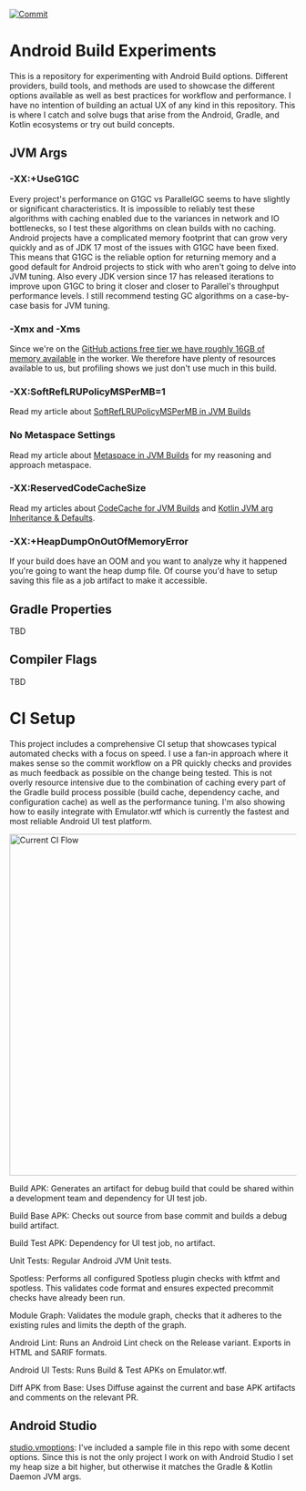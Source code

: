 [![Commit](https://github.com/kaeawc/android-ci/actions/workflows/commit.yml/badge.svg)](https://github.com/kaeawc/android-ci/actions/workflows/commit.yml)

# Android Build Experiments

This is a repository for experimenting with Android Build options. Different providers, build tools, and methods are used to showcase the different options available as well as best practices for workflow and performance. I have no intention of building an actual UX of any kind in this repository. This is where I catch and solve bugs that arise from the Android, Gradle, and Kotlin ecosystems or try out build concepts.

## JVM Args

### -XX:+UseG1GC

Every project's performance on G1GC vs ParallelGC seems to have slightly or significant characteristics. It is impossible to reliably test these algorithms with caching enabled due to the variances in network and IO bottlenecks, so I test these algorithms on clean builds with no caching. Android projects have a complicated memory footprint that can grow very quickly and as of JDK 17 most of the issues with G1GC have been fixed. This means that G1GC is the reliable option for returning memory and a good default for Android projects to stick with who aren't going to delve into JVM tuning. Also every JDK version since 17 has released iterations to improve upon G1GC to bring it closer and closer to Parallel's throughput performance levels. I still recommend testing GC algorithms on a case-by-case basis for JVM tuning.

### -Xmx and -Xms

Since we're on the [GitHub actions free tier we have roughly 16GB of memory available](https://docs.github.com/en/actions/using-github-hosted-runners/using-github-hosted-runners/about-github-hosted-runners#standard-github-hosted-runners-for-public-repositories) in the worker. We therefore have plenty of resources available to us, but profiling shows we just don't use much in this build.

### -XX:SoftRefLRUPolicyMSPerMB=1

Read my article about [SoftRefLRUPolicyMSPerMB in JVM Builds](https://www.jasonpearson.dev/softreflrupolicymspermb-in-jvm-builds/)

### No Metaspace Settings

Read my article about [Metaspace in JVM Builds](https://www.jasonpearson.dev/metaspace-in-jvm-builds/) for my reasoning and approach metaspace.

### -XX:ReservedCodeCacheSize

Read my articles about [CodeCache for JVM Builds](https://www.jasonpearson.dev/codecache-in-jvm-builds/) and [Kotlin JVM arg Inheritance & Defaults](https://www.jasonpearson.dev/kotlin-jvm-args-inheritance-and-defaults/).

### -XX:+HeapDumpOnOutOfMemoryError

If your build does have an OOM and you want to analyze why it happened you're going to want the heap dump file. Of course you'd have to setup saving this file as a job artifact to make it accessible.

## Gradle Properties

TBD

## Compiler Flags

TBD

# CI Setup

This project includes a comprehensive CI setup that showcases typical automated checks with a focus on speed. I use a fan-in approach where it makes sense so the commit workflow on a PR quickly checks and provides as much feedback as possible on the change being tested. This is not overly resource intensive due to the combination of caching every part of the Gradle build process possible (build cache, dependency cache, and configuration cache) as well as the performance tuning. I'm also showing how to easily integrate with Emulator.wtf which is currently the fastest and most reliable Android UI test platform.

<img width="600" alt="Current CI Flow" src="https://github.com/user-attachments/assets/c3d10c80-fbc8-4cd1-b032-70d7dc8d6bb2">

Build APK: Generates an artifact for debug build that could be shared within a development team and dependency for UI test job.

Build Base APK: Checks out source from base commit and builds a debug build artifact.

Build Test APK: Dependency for UI test job, no artifact.

Unit Tests: Regular Android JVM Unit tests.

Spotless: Performs all configured Spotless plugin checks with ktfmt and spotless. This validates code format and ensures expected precommit checks have already been run.

Module Graph: Validates the module graph, checks that it adheres to the existing rules and limits the depth of the graph.

Android Lint: Runs an Android Lint check on the Release variant. Exports in HTML and SARIF formats.

Android UI Tests: Runs Build & Test APKs on Emulator.wtf.

Diff APK from Base: Uses Diffuse against the current and base APK artifacts and comments on the relevant PR.

## Android Studio

[studio.vmoptions](studio.vmoptions): I've included a sample file in this repo with some decent options. Since this is not the only project I work on with Android Studio I set my heap size a bit higher, but otherwise it matches the Gradle & Kotlin Daemon JVM args.

